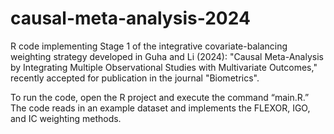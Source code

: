 # causal-meta-analysis-2024

R code implementing Stage 1 of the integrative covariate-balancing weighting strategy developed in Guha and Li (2024): "Causal Meta-Analysis by Integrating Multiple Observational Studies with Multivariate Outcomes," recently accepted for publication in the journal "Biometrics". 

To run the code, open the R project and execute the command “main.R.” The code reads in an example dataset and implements the FLEXOR, IGO, and IC weighting methods.
